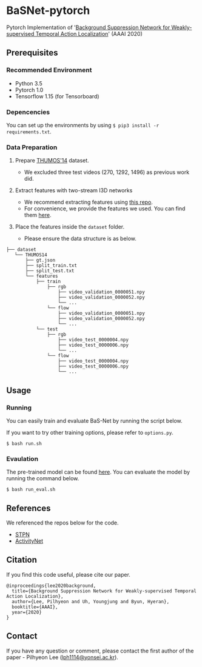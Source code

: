 # BaSNet-pytorch
Pytorch Implementation of '[Background Suppression Network for Weakly-supervised Temporal Action Localization](https://arxiv.org/abs/1911.09963)' (AAAI 2020)

## Prerequisites
### Recommended Environment
* Python 3.5
* Pytorch 1.0
* Tensorflow 1.15 (for Tensorboard)

### Depencencies
You can set up the environments by using `$ pip3 install -r requirements.txt`.

### Data Preparation
1. Prepare [THUMOS'14](https://www.crcv.ucf.edu/THUMOS14/) dataset.
    - We excluded three test videos (270, 1292, 1496) as previous work did.

2. Extract features with two-stream I3D networks
    - We recommend extracting features using [this repo](https://github.com/piergiaj/pytorch-i3d).
    - For convenience, we provide the features we used. You can find them [here](https://drive.google.com/open?id=1NsVN2SPYEcS6sDnN4sfv2cAl0B0I8sp3).
    
3. Place the features inside the `dataset` folder.
    - Please ensure the data structure is as below.
   
~~~~
├── dataset
   └── THUMOS14
       ├── gt.json
       ├── split_train.txt
       ├── split_test.txt
       └── features
           ├── train
               ├── rgb
                   ├── video_validation_0000051.npy
                   ├── video_validation_0000052.npy
                   └── ...
               └── flow
                   ├── video_validation_0000051.npy
                   ├── video_validation_0000052.npy
                   └── ...
           └── test
               ├── rgb
                   ├── video_test_0000004.npy
                   ├── video_test_0000006.npy
                   └── ...
               └── flow
                   ├── video_test_0000004.npy
                   ├── video_test_0000006.npy
                   └── ...
~~~~

## Usage

### Running
You can easily train and evaluate BaS-Net by running the script below.

If you want to try other training options, please refer to `options.py`.

~~~~
$ bash run.sh
~~~~

### Evaulation
The pre-trained model can be found [here](https://drive.google.com/open?id=1W7HEOM5Mm8uUPxUxgsi2u62SPUftndiZ).
You can evaluate the model by running the command below.

~~~~
$ bash run_eval.sh
~~~~

## References
We referenced the repos below for the code.

* [STPN](https://github.com/bellos1203/STPN)
* [ActivityNet](https://github.com/activitynet/ActivityNet)

## Citation
If you find this code useful, please cite our paper.

~~~~
@inproceedings{lee2020background,
  title={Background Suppression Network for Weakly-supervised Temporal Action Localization},
  author={Lee, Pilhyeon and Uh, Youngjung and Byun, Hyeran},
  booktitle={AAAI},
  year={2020}
}
~~~~

## Contact
If you have any question or comment, please contact the first author of the paper - Pilhyeon Lee (lph1114@yonsei.ac.kr).
